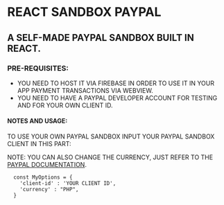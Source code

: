 # REACT SANDBOX PAYPAL

## A SELF-MADE PAYPAL SANDBOX BUILT IN REACT. 

### PRE-REQUISITES:

- YOU NEED TO HOST IT VIA FIREBASE IN ORDER TO USE IT IN YOUR APP PAYMENT TRANSACTIONS VIA WEBVIEW.
- YOU NEED TO HAVE A PAYPAL DEVELOPER ACCOUNT FOR TESTING AND FOR YOUR OWN CLIENT ID.

#### NOTES AND USAGE: 

TO USE YOUR OWN PAYPAL SANDBOX INPUT YOUR PAYPAL SANDBOX CLIENT IN THIS PART:

NOTE: YOU CAN ALSO CHANGE THE CURRENCY, JUST REFER TO THE [PAYPAL DOCUMENTATION](https://developer.paypal.com/docs/reports/reference/paypal-supported-currencies/).

```
  const MyOptions = {
    'client-id' : 'YOUR CLIENT ID',
    'currency' : "PHP",
  }
```
